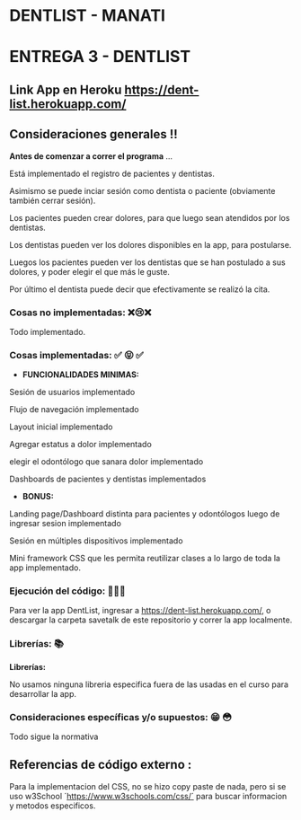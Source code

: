 # DENTLIST - MANATI

# ENTREGA 3 - DENTLIST

## Link App en Heroku https://dent-list.herokuapp.com/

## Consideraciones generales :bangbang:
**Antes de comenzar a correr el programa** ...

Está implementado el registro de pacientes y dentistas.

Asimismo se puede inciar sesión como dentista o paciente (obviamente también cerrar sesión).

Los pacientes pueden crear dolores, para que luego sean atendidos por los dentistas.

Los dentistas pueden ver los dolores disponibles en la app, para postularse.

Luegos los pacientes pueden ver los dentistas que se han postulado a sus dolores, y poder elegir el que más le guste.

Por último el dentista puede decir que efectivamente se realizó la cita.

### Cosas no implementadas: :x::cry::x:

Todo implementado.
 
### Cosas implementadas: :white_check_mark: :stuck_out_tongue_closed_eyes: :white_check_mark:

 - **FUNCIONALIDADES MINIMAS:**

Sesión de usuarios implementado

Flujo de navegación implementado

Layout inicial implementado

Agregar estatus a dolor implementado

elegir el odontólogo que sanara dolor implementado

Dashboards de pacientes y dentistas implementados

 - **BONUS:**

Landing page/Dashboard distinta para pacientes y odontólogos luego de ingresar sesion implementado

Sesión en múltiples dispositivos implementado

Mini framework CSS que les permita reutilizar clases a lo largo de toda la app implementado. 

### Ejecución del código:  :floppy_disk::floppy_disk::floppy_disk:

Para ver la app DentList, ingresar a https://dent-list.herokuapp.com/, o descargar la carpeta savetalk de este repositorio y correr la app localmente.

### Librerías: :books: 

**Librerías:**

No usamos ninguna libreria especifica fuera de las usadas en el curso para desarrollar la app.

### Consideraciones específicas y/o supuestos: :grin: :flushed: 
Todo sigue la normativa

## Referencias de código externo :

Para la implementacion del CSS, no se hizo copy paste de nada, pero si se uso w3School ´https://www.w3schools.com/css/´ para buscar informacion y metodos especificos.